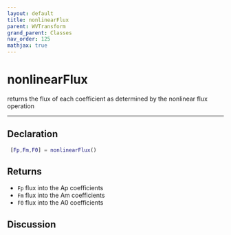```yaml
---
layout: default
title: nonlinearFlux
parent: WVTransform
grand_parent: Classes
nav_order: 125
mathjax: true
---
```


#  nonlinearFlux

returns the flux of each coefficient as determined by the nonlinear flux operation


---

## Declaration
```matlab
 [Fp,Fm,F0] = nonlinearFlux()
```
## Returns
+ `Fp`  flux into the Ap coefficients
+ `Fm`  flux into the Am coefficients
+ `F0`  flux into the A0 coefficients

## Discussion

          
